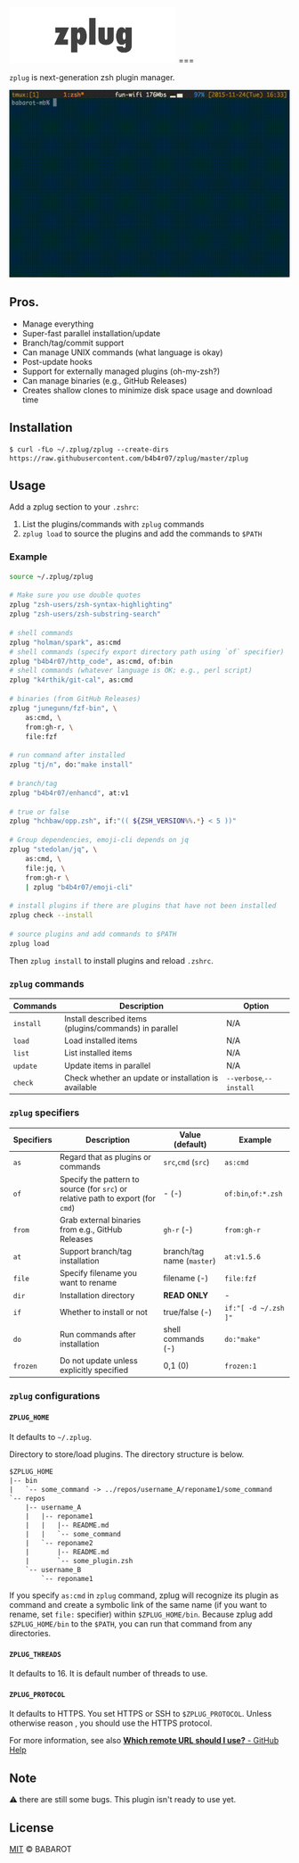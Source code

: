 <img src="https://raw.githubusercontent.com/b4b4r07/screenshots/master/zplug/logo.png" height="100" alt="vim-plug">
===

`zplug` is next-generation zsh plugin manager.

![](https://raw.githubusercontent.com/b4b4r07/screenshots/master/zplug/demo.gif)

## Pros.

- Manage everything
- Super-fast parallel installation/update
- Branch/tag/commit support
- Can manage UNIX commands (what language is okay)
- Post-update hooks
- Support for externally managed plugins (oh-my-zsh?)
- Can manage binaries (e.g., GitHub Releases)
- Creates shallow clones to minimize disk space usage and download time

## Installation

```console
$ curl -fLo ~/.zplug/zplug --create-dirs https://raw.githubusercontent.com/b4b4r07/zplug/master/zplug
```

## Usage

Add a zplug section to your `.zshrc`:

1. List the plugins/commands with `zplug` commands
2. `zplug load` to source the plugins and add the commands to `$PATH`

### Example

```bash
source ~/.zplug/zplug

# Make sure you use double quotes
zplug "zsh-users/zsh-syntax-highlighting"
zplug "zsh-users/zsh-substring-search"

# shell commands
zplug "holman/spark", as:cmd
# shell commands (specify export directory path using `of` specifier)
zplug "b4b4r07/http_code", as:cmd, of:bin
# shell commands (whatever language is OK; e.g., perl script)
zplug "k4rthik/git-cal", as:cmd

# binaries (from GitHub Releases)
zplug "junegunn/fzf-bin", \
    as:cmd, \
    from:gh-r, \
    file:fzf
    
# run command after installed
zplug "tj/n", do:"make install"
    
# branch/tag
zplug "b4b4r07/enhancd", at:v1

# true or false
zplug "hchbaw/opp.zsh", if:"(( ${ZSH_VERSION%%.*} < 5 ))"

# Group dependencies, emoji-cli depends on jq
zplug "stedolan/jq", \
    as:cmd, \
    file:jq, \
    from:gh-r \
    | zplug "b4b4r07/emoji-cli"

# install plugins if there are plugins that have not been installed 
zplug check --install

# source plugins and add commands to $PATH
zplug load
```

Then `zplug install` to install plugins and reload `.zshrc`.

### `zplug` commands

|  Commands  | Description | Option |
|------------|-------------|--------|
| `install`  | Install described items (plugins/commands) in parallel | N/A |
| `load`     | Load installed items | N/A |
| `list`     | List installed items | N/A |
| `update`   | Update items in parallel | N/A |
| `check`    | Check whether an update or installation is available | `--verbose`,`--install` |

### `zplug` specifiers

| Specifiers | Description | Value (default) | Example |
|------------|-------------|-----------------|---------|
| `as`       | Regard that as plugins or commands | `src`,`cmd` (`src`) | `as:cmd` |
| `of`       | Specify the pattern to source (for `src`) or relative path to export (for `cmd`) | - (-) | `of:bin`,`of:*.zsh` |
| `from`     | Grab external binaries from e.g., GitHub Releases | `gh-r` (-) | `from:gh-r` |
| `at`       | Support branch/tag installation | branch/tag name (`master`) | `at:v1.5.6` |
| `file`     | Specify filename you want to rename | filename (-) | `file:fzf` |
| `dir`      | Installation directory | **READ ONLY** | - 
| `if`       | Whether to install or not | true/false (-) | `if:"[ -d ~/.zsh ]"` |
| `do`       | Run commands after installation | shell commands (-) | `do:"make"` |
| `frozen`   | Do not update unless explicitly specified | 0,1 (0) | `frozen:1` |

### `zplug` configurations

#### `ZPLUG_HOME`

It defaults to `~/.zplug`.

Directory to store/load plugins. The directory structure is below.

```
$ZPLUG_HOME
|-- bin
|   `-- some_command -> ../repos/username_A/reponame1/some_command
`-- repos
    |-- username_A
    |   |-- reponame1
    |   |   |-- README.md
    |   |   `-- some_command
    |   `-- reponame2
    |       |-- README.md
    |       `-- some_plugin.zsh
    `-- username_B
        `-- reponame1
```

If you specify `as:cmd` in `zplug` command, zplug will recognize its plugin as command and create a symbolic link of the same name (if you want to rename, set `file:` specifier) within `$ZPLUG_HOME/bin`. Because zplug add `$ZPLUG_HOME/bin` to the `$PATH`, you can run that command from any directories.

#### `ZPLUG_THREADS`

It defaults to 16. It is default number of threads to use. 

#### `ZPLUG_PROTOCOL`

It defaults to HTTPS. You set HTTPS or SSH to `$ZPLUG_PROTOCOL`. Unless otherwise reason , you should use the HTTPS protocol.

For more information, see also [**Which remote URL should I use?** - GitHub Help](https://help.github.com/articles/which-remote-url-should-i-use/)

## Note

:warning: there are still some bugs. This plugin isn't ready to use yet.

## License

[MIT][license] © BABAROT

[license]: http://b4b4r07.mit-license.org